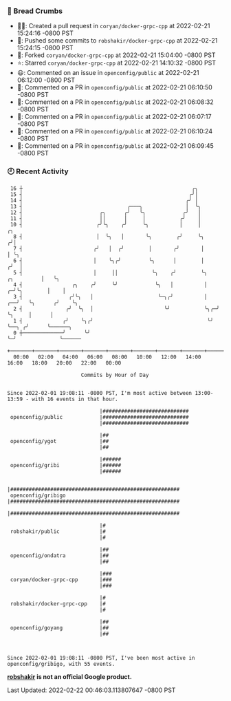 ### 🍞 Bread Crumbs

 * ✍🏼: Created a pull request in `coryan/docker-grpc-cpp` at 2022-02-21 15:24:16 -0800 PST
 * 🚢: Pushed some commits to `robshakir/docker-grpc-cpp` at 2022-02-21 15:24:15 -0800 PST
 * 🍴: Forked `coryan/docker-grpc-cpp` at 2022-02-21 15:04:00 -0800 PST
 * ⭐️: Starred `coryan/docker-grpc-cpp` at 2022-02-21 14:10:32 -0800 PST
 * 😃: Commented on an issue in `openconfig/public` at 2022-02-21 06:12:00 -0800 PST
 * 💬: Commented on a PR in  `openconfig/public` at 2022-02-21 06:10:50 -0800 PST
 * 💬: Commented on a PR in  `openconfig/public` at 2022-02-21 06:08:32 -0800 PST
 * 💬: Commented on a PR in  `openconfig/public` at 2022-02-21 06:07:17 -0800 PST
 * 💬: Commented on a PR in  `openconfig/public` at 2022-02-21 06:10:24 -0800 PST
 * 💬: Commented on a PR in  `openconfig/public` at 2022-02-21 06:09:45 -0800 PST

### 🕘 Recent Activity
```
 16 ┼                                                       ╭╮
 15 ┤                                                      ╭╯│
 14 ┤                                                     ╭╯ │
 13 ┤                                  ╭───╮              │  ╰╮
 12 ┤                         ╭╮      ╭╯   ╰╮            ╭╯   │
 11 ┤                         ││      │     │           ╭╯    │
 10 ┤                        ╭╯╰╮    ╭╯     ╰╮          │     │                       ╭╮
  8 ┤                        │  ╰╮   │       ╰╮        ╭╯     ╰╮                     ╭╯│
  7 ┤                       ╭╯   │  ╭╯        │       ╭╯       │                     │ ╰╮
  6 ┤                       │    ╰╮╭╯         ╰╮      │        │                    ╭╯  │
  5 ┤                       │     ││           ╰╮    ╭╯        ╰╮        ╭╮         │   ╰╮
  4 ┤                ╭╮    ╭╯     ╰╯            ╰╮   │          │      ╭─╯╰╮        │    │
  3 ┤               ╭╯╰╮   │                     ╰─╮╭╯          │   ╭──╯   ╰╮      ╭╯    ╰╮
  2 ┤              ╭╯  ╰╮  │                       ╰╯           ╰╮╭─╯       ╰╮     │      │
  1 ┤             ╭╯    ╰╮╭╯                                     ╰╯          ╰──╮ ╭╯      ╰──────╮
  0 ┼─────────────╯      ╰╯                                                     ╰─╯              ╰──────
    +───────+───────+───────+───────+───────+───────+───────+───────+───────+───────+───────+───────+────
  00:00   02:00   04:00   06:00   08:00   10:00   12:00   14:00   16:00   18:00   20:00   22:00   00:00   

						Commits by Hour of Day


Since 2022-02-01 19:08:11 -0800 PST, I'm most active between 13:00-13:59 - with 16 events in that hour.

```



```
                              |############################
 openconfig/public            |############################
                              |############################

                              |##
 openconfig/ygot              |##
                              |##

                              |######
 openconfig/gribi             |######
                              |######

                              |#######################################################
 openconfig/gribigo           |#######################################################
                              |#######################################################

                              |#
 robshakir/public             |#
                              |#

                              |##
 openconfig/ondatra           |##
                              |##

                              |###
 coryan/docker-grpc-cpp       |###
                              |###

                              |#
 robshakir/docker-grpc-cpp    |#
                              |#

                              |##
 openconfig/goyang            |##
                              |##



Since 2022-02-01 19:08:11 -0800 PST, I've been most active in openconfig/gribigo, with 55 events.

```
**[robshakir](mailto:robjs@google.com) is not an official Google product.**  


Last Updated: 2022-02-22 00:46:03.113807647 -0800 PST

